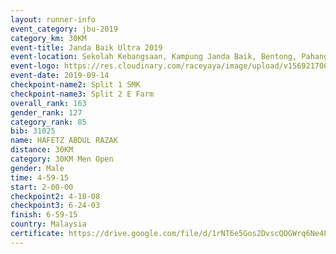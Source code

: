 ```yaml
---
layout: runner-info 
event_category: jbu-2019 
category_km: 30KM 
event-title: Janda Baik Ultra 2019
event-location: Sekolah Kebangsaan, Kampung Janda Baik, Bentong, Pahang, Malaysia 
event-logo: https://res.cloudinary.com/raceyaya/image/upload/v1569217009/logo/janda-baik_vch1pc.jpg 
event-date: 2019-09-14 
checkpoint-name2: Split 1 SMK 
checkpoint-name3: Split 2 E Farm 
overall_rank: 163
gender_rank: 127
category_rank: 85
bib: 31025
name: HAFETZ ABDUL RAZAK
distance: 30KM
category: 30KM Men Open
gender: Male
time: 4-59-15
start: 2-00-00
checkpoint2: 4-18-08
checkpoint3: 6-24-03
finish: 6-59-15
country: Malaysia
certificate: https://drive.google.com/file/d/1rNT6e5Gos2DvscQOGWrq6Ne4FXbm_rBK/view?usp=sharing
---
```

